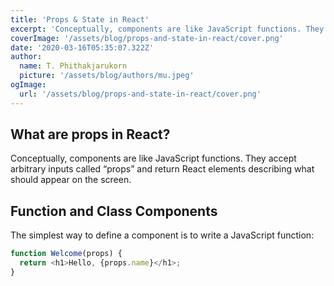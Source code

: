 ```yaml
---
title: 'Props & State in React'
excerpt: 'Conceptually, components are like JavaScript functions. They accept arbitrary inputs called “props” and return React elements describing what should appear on the screen.'
coverImage: '/assets/blog/props-and-state-in-react/cover.png'
date: '2020-03-16T05:35:07.322Z'
author:
  name: T. Phithakjarukorn
  picture: '/assets/blog/authors/mu.jpeg'
ogImage:
  url: '/assets/blog/props-and-state-in-react/cover.png'
---
```



## What are props in React?

Conceptually, components are like JavaScript functions. They accept arbitrary inputs called “props” and return React elements describing what should appear on the screen.

## Function and Class Components

The simplest way to define a component is to write a JavaScript function:

```js
function Welcome(props) {
  return <h1>Hello, {props.name}</h1>;
}
```
